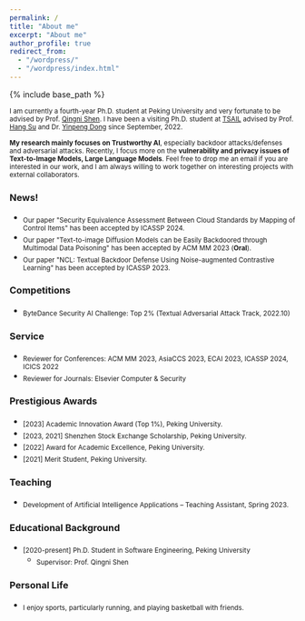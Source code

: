 ```yaml
---
permalink: /
title: "About me"
excerpt: "About me"
author_profile: true
redirect_from: 
  - "/wordpress/"
  - "/wordpress/index.html"
---
```


{% include base_path %}

 
<sub> I am currently a fourth-year Ph.D. student at Peking University and very fortunate to be advised by Prof. [Qingni Shen](https://ss.pku.edu.cn/teacherteam/teacherlist/1634-%E6%B2%88%E6%99%B4%E9%9C%93.html). I have been a visiting Ph.D. student at [TSAIL](https://ml.cs.tsinghua.edu.cn/) advised by Prof. [Hang Su](https://www.suhangss.me/) and Dr. [Yinpeng Dong](https://ml.cs.tsinghua.edu.cn/~yinpeng/) since September, 2022.

<sub> **My research mainly focuses on Trustworthy AI**, especially backdoor attacks/defenses and adversarial attacks. Recently, I focus more on the **vulnerability and privacy issues of Text-to-Image Models, Large Language Models**. Feel free to drop me an email if you are interested in our work, and I am always willing to work together on interesting projects with external collaborators.


### News!
- <sub>Our paper "Security Equivalence Assessment Between Cloud Standards by Mapping of Control Items" has been accepted by ICASSP 2024. 
- <sub>Our paper "Text-to-image Diffusion Models can be Easily Backdoored through Multimodal Data Poisoning" has been accepted by ACM MM 2023 (**Oral**).
- <sub>Our paper "NCL: Textual Backdoor Defense Using Noise-augmented Contrastive Learning" has been accepted by ICASSP 2023.


### Competitions
* <sub> ByteDance Security AI Challenge: Top 2% (Textual Adversarial Attack Track, 2022.10)

  
### Service
* <sub> Reviewer for Conferences: ACM MM 2023, AsiaCCS 2023, ECAI 2023, ICASSP 2024, ICICS 2022
* <sub> Reviewer for Journals: Elsevier Computer & Security


### Prestigious Awards
* <sub> [2023] Academic Innovation Award (Top 1%), Peking University. 
* <sub> [2023, 2021]  Shenzhen Stock Exchange Scholarship, Peking University.
* <sub> [2022]  Award for Academic Excellence, Peking University.
* <sub> [2021]  Merit Student, Peking University.


### Teaching
* <sub> Development of Artificial Intelligence Applications – Teaching Assistant, Spring 2023.

### Educational Background
* <sub> [2020-present] Ph.D. Student in Software Engineering, Peking University </sub>
  * <sub> Supervisor: Prof. Qingni Shen </sub>

### Personal Life
* <sub> I enjoy sports, particularly running, and playing basketball with friends. </sub>

